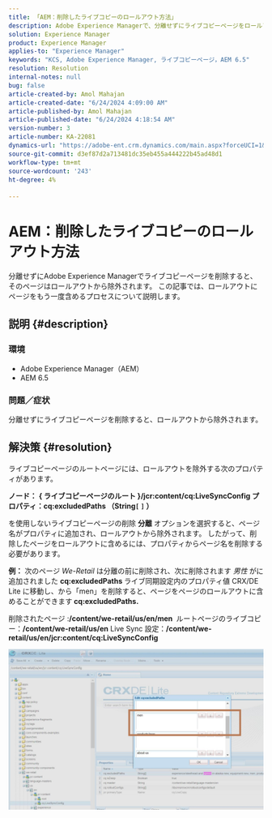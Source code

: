 ```yaml
---
title: 「AEM：削除したライブコピーのロールアウト方法」
description: Adobe Experience Managerで、分離せずにライブコピーページをロールアウトする方法を説明します。
solution: Experience Manager
product: Experience Manager
applies-to: "Experience Manager"
keywords: "KCS, Adobe Experience Manager, ライブコピーページ，AEM 6.5"
resolution: Resolution
internal-notes: null
bug: false
article-created-by: Amol Mahajan
article-created-date: "6/24/2024 4:09:00 AM"
article-published-by: Amol Mahajan
article-published-date: "6/24/2024 4:18:54 AM"
version-number: 3
article-number: KA-22081
dynamics-url: "https://adobe-ent.crm.dynamics.com/main.aspx?forceUCI=1&pagetype=entityrecord&etn=knowledgearticle&id=ecb6b27b-df31-ef11-8409-00224809adb3"
source-git-commit: d3ef87d2a713481dc35eb455a444222b45ad48d1
workflow-type: tm+mt
source-wordcount: '243'
ht-degree: 4%

---
```


# AEM：削除したライブコピーのロールアウト方法


分離せずにAdobe Experience Managerでライブコピーページを削除すると、そのページはロールアウトから除外されます。 この記事では、ロールアウトにページをもう一度含めるプロセスについて説明します。

## 説明 {#description}


### <b>環境</b>

- Adobe Experience Manager（AEM）
- AEM 6.5




### <b>問題／症状</b>

分離せずにライブコピーページを削除すると、ロールアウトから除外されます。


## 解決策 {#resolution}


ライブコピーページのルートページには、ロールアウトを除外する次&#x200B;のプロパティが&#x200B;あります。

<b>ノード：</b> <b>{ ライブコピーページのルート }/jcr:content/cq:LiveSyncConfig プロパティ：cq:excludedPaths （String`[` `]` ）</b>

を使用しないライブコピーページの削除 <b>分離</b> オプションを選択すると、ページ名がプロパティに追加され、ロールアウトから除外されます。 したがって、削除したページをロールアウトに含めるには、プロパティからページ名を削除する必要があります。

<b>例：</b>
次のページ *We-Retail* は分離の前に削除され、次に削除されます *男性* がに追加されました <b>cq:excludedPaths </b>ライブ同期設定内のプロパティ値
CRX/DE Lite に移動し、から「men」を削除すると、ページをページのロールアウトに含めることができます<b> cq:excludedPaths.</b>

削除されたページ :<b>/content/we-retail/us/en/men </b>
ルートページのライブコピー：<b>/content/we-retail/us/en</b>
Live Sync 設定：<b>/content/we-retail/us/en/jcr:content/cq:LiveSyncConfig</b>

![](assets/a7eb936c-03f6-ed11-8848-6045bd006295.png)
